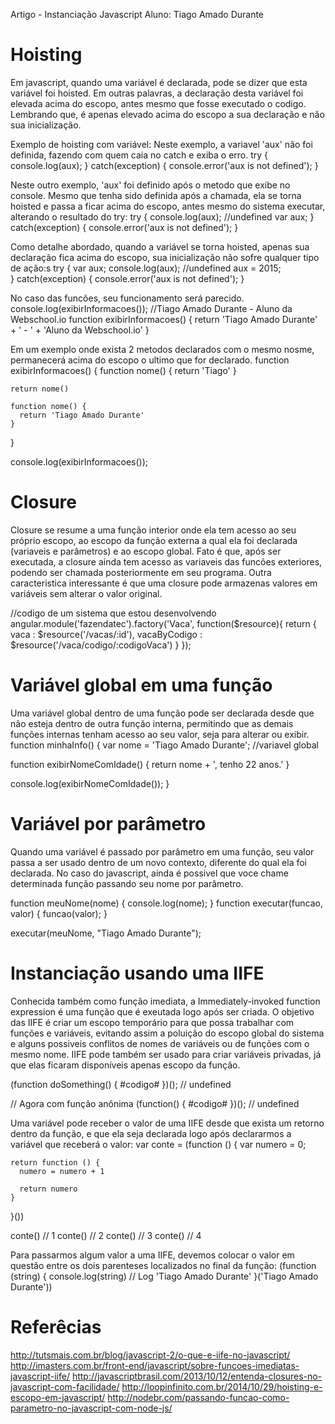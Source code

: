 Artigo - Instanciação Javascript
Aluno: Tiago Amado Durante

# Hoisting
Em javascript, quando uma variável é declarada, pode se dizer que esta variável foi hoisted. Em outras palavras, a declaração desta variável foi elevada acima do escopo, antes mesmo que fosse executado o codigo. Lembrando que, é apenas elevado acima do escopo a sua declaração e não sua inicialização.

Exemplo de hoisting com variável:
Neste exemplo, a variavel 'aux' não foi definida, fazendo com quem caia no catch e exiba o erro.
  try {
    console.log(aux);
  } catch(exception) {
    console.error('aux is not defined');
  }

Neste outro exemplo, 'aux' foi definido após o metodo que exibe no console. Mesmo que tenha sido definida após a chamada, ela se torna hoisted e passa a ficar acima do escopo, antes mesmo do sistema executar, alterando o resultado do try:
  try {
    console.log(aux); //undefined
    var aux;
  } catch(exception) {
    console.error('aux is not defined');
  }

Como detalhe abordado, quando a variável se torna hoisted, apenas sua declaração fica acima do escopo, sua inicialização não sofre qualquer tipo de ação:s
  try {
    var aux;
    console.log(aux); //undefined
    aux = 2015;  
  } catch(exception) {
    console.error('aux is not defined');
  }

No caso das funcões, seu funcionamento será parecido.
  console.log(exibirInformacoes()); //Tiago Amado Durante - Aluno da Webschool.io
  function exibirInformacoes() {
    return 'Tiago Amado Durante' + ' - ' + 'Aluno da Webschool.io'
  }

Em um exemplo onde exista 2 metodos declarados com o mesmo nosme, permanecerá acima do escopo o ultimo que for declarado.
  function exibirInformacoes() {
    function nome() {
      return 'Tiago'
    }

    return nome()

    function nome() {
      return 'Tiago Amado Durante'
    }
  }

  console.log(exibirInformacoes());

# Closure
Closure se resume a uma função interior onde ela tem acesso ao seu próprio escopo, ao escopo da função externa a qual ela foi declarada (variaveis e parâmetros) e ao escopo global. Fato é que, após ser executada, a closure ainda tem acesso as variaveis das funcões exteriores, podendo ser chamada posteriormente em seu programa. Outra caracteristica interessante é que uma closure pode armazenas valores em variáveis sem alterar o valor original.

//codigo de um sistema que estou desenvolvendo
angular.module('fazendatec').factory('Vaca', function($resource){
	return {
		vaca : $resource('/vacas/:id'),
		vacaByCodigo : $resource('/vaca/codigo/:codigoVaca')
	}
});

# Variável global em uma função
Uma variável global dentro de uma função pode ser declarada desde que não esteja dentro de outra função interna, permitindo que as demais funções internas tenham acesso ao seu valor, seja para alterar ou exibir.
function minhaInfo() {
  var nome = 'Tiago Amado Durante'; //variavel global

  function exibirNomeComIdade() {
    return nome + ', tenho 22 anos.'
  }

  console.log(exibirNomeComIdade());
}

# Variável por parâmetro
Quando uma variável é passado por parâmetro em uma função, seu valor passa a ser usado dentro de um novo contexto, diferente do qual ela foi declarada. No caso do javascript, ainda é possivel que voce chame determinada função passando seu nome por parâmetro.

function meuNome(nome) {
  console.log(nome);
}
function executar(funcao, valor) {
  funcao(valor);
}

executar(meuNome, "Tiago Amado Durante");

# Instanciação usando uma IIFE
Conhecida também como função imediata, a Immediately-invoked function expression é uma função que é exeutada logo após ser criada. O objetivo das IIFE é criar um escopo temporário para que possa trabalhar com funções e variáveis, evitando assim a poluição do escopo global do sistema e alguns possiveis conflitos de nomes de variáveis ou de funções com o mesmo nome. IIFE pode também ser usado para criar variáveis privadas, já que elas ficaram disponíveis apenas escopo da função.

(function doSomething() { #codigo# })(); // undefined

// Agora com função anônima
(function() {  #codigo#  })(); // undefined

Uma variável pode receber o valor de uma IIFE desde que exista um retorno dentro da função, e que ela seja declarada logo após declararmos a variável que receberá o valor:
  var conte = (function () {
    var numero = 0;

    return function () {
      numero = numero + 1

      return numero
    }
  }())

  conte() // 1
  conte() // 2
  conte() // 3
  conte() // 4

Para passarmos algum valor a uma IIFE, devemos colocar o valor em questão entre os dois parenteses localizados no final da função:
  (function (string) {
    console.log(string) // Log 'Tiago Amado Durante'
  }('Tiago Amado Durante'))

# Referêcias
http://tutsmais.com.br/blog/javascript-2/o-que-e-iife-no-javascript/
http://imasters.com.br/front-end/javascript/sobre-funcoes-imediatas-javascript-iife/
http://javascriptbrasil.com/2013/10/12/entenda-closures-no-javascript-com-facilidade/
http://loopinfinito.com.br/2014/10/29/hoisting-e-escopo-em-javascript/
http://nodebr.com/passando-funcao-como-parametro-no-javascript-com-node-js/
